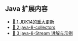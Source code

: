## Java 扩展内容

- [🔖 1 JDK14的重大更新](https://blog.csdn.net/weixin_38937840/article/details/105054595)
- [🔖 2 java-8-collectors](../stream/collectors.md)   
- [🔖 3 java-8-Stream 讲解与示例](../stream/stream.md)   